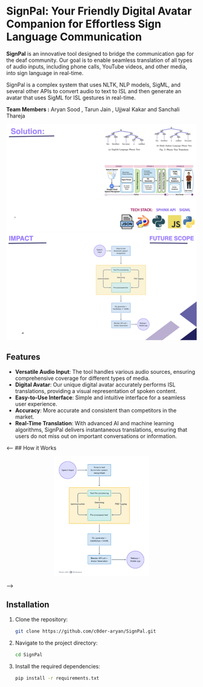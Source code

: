 # SignPal: Your Friendly Digital Avatar Companion for Effortless Sign Language Communication

**SignPal** is an innovative tool designed to bridge the communication gap for the deaf community. Our goal is to enable seamless translation of all types of audio inputs, including phone calls, YouTube videos, and other media, into sign language in real-time. 

SignPal is a complex system that uses NLTK, NLP models, SigML, and several other APIs to convert audio to text to ISL and then generate an avatar that uses SigML for ISL gestures in real-time. 

**Team Members :** Aryan Sood , Tarun Jain , Ujjwal Kakar and Sanchali Thareja 


<p align="center">
  <img src="images/Solution BWD.png" alt="SignPal Solution" />
  <img src="images/Impact&FutureScopes.png" alt="SignPal FutureScopes & Impact" />
</p>

## Features

- **Versatile Audio Input**: The tool handles various audio sources, ensuring comprehensive coverage for different types of media.
- **Digital Avatar**: Our unique digital avatar accurately performs ISL translations, providing a visual representation of spoken content.
- **Easy-to-Use Interface**: Simple and intuitive interface for a seamless user experience.
- **Accuracy**: More accurate and consistent than competitors in the market.
- **Real-Time Translation**: With advanced AI and machine learning algorithms, SignPal delivers instantaneous translations, ensuring that users do not miss out on important conversations or information.

<-- ## How it Works

<p align="center">
  <img src="images/flowchart.jpg" alt="SignPal Workflow" width="50%" />
</p> -->


## Installation

1. Clone the repository:
   ```bash
   git clone https://github.com/c0der-aryan/SignPal.git
2. Navigate to the project directory:
   ```bash
   cd SignPal
3. Install the required dependencies: 
   ```bash
   pip install -r requirements.txt


